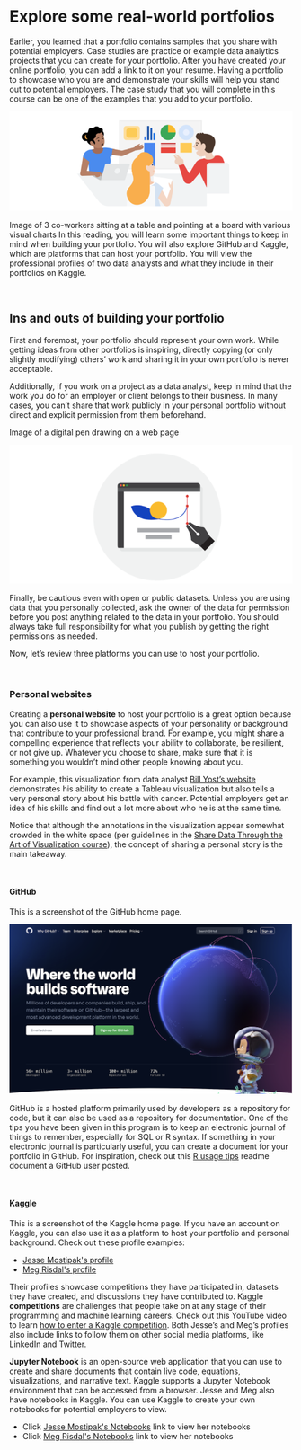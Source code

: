 # Explore some real-world portfolios

Earlier, you learned that a portfolio contains samples that you share with potential employers. Case studies are practice or example data analytics projects that you can create for your portfolio. After you have created your online portfolio, you can add a link to it on your resume. Having a portfolio to showcase who you are and demonstrate your skills will help you stand out to potential employers. The case study that you will complete in this course can be one of the examples that you add to your portfolio. 

![img](img/port1.png)

Image of 3 co-workers sitting at a table and pointing at a board with various visual charts
In this reading, you will learn some important things to keep in mind when building your portfolio. You will also explore GitHub and Kaggle, which are platforms that can host your portfolio. You will view the professional profiles of two data analysts and what they include in their portfolios on Kaggle. 

&nbsp;

## Ins and outs of building your portfolio 

First and foremost, your portfolio should represent your own work. While getting ideas from other portfolios is inspiring, directly copying (or only slightly modifying) others’ work and sharing it in your own portfolio is never acceptable. 

Additionally, if you work on a project as a data analyst, keep in mind that the work you do for an employer or client belongs to their business. In many cases, you can’t share that work publicly in your personal portfolio without direct and explicit permission from them beforehand.   

Image of a digital pen drawing on a web page

![img](img/port2.png)

Finally, be cautious even with open or public datasets. Unless you are using data that you personally collected, ask the owner of the data for permission before you post anything related to the data in your portfolio. You should always take full responsibility for what you publish by getting the right permissions as needed. 

Now, let’s review three platforms you can use to host your portfolio.

&nbsp;

### Personal websites

Creating a **personal website** to host your portfolio is a great option because you can also use it to showcase aspects of your personality or background that contribute to your professional brand. For example, you might share a compelling experience that reflects your ability to collaborate, be resilient, or not give up. Whatever you choose to share, make sure that it is something you wouldn’t mind other people knowing about you. 

For example, this visualization from data analyst [Bill Yost’s website](https://www.billyost.net/) demonstrates his ability to create a Tableau visualization but also tells a very personal story about his battle with cancer. Potential employers get an idea of his skills and find out a lot more about who he is at the same time. 

Notice that although the annotations in the visualization appear somewhat crowded in the white space (per guidelines in the [Share Data Through the Art of Visualization course](https://www.coursera.org/learn/visualize-data/supplement/ewNyk/pro-tips-for-headlines-subtitles-and-labels)), the concept of sharing a personal story is the main takeaway.

&nbsp;

#### GitHub

This is a screenshot of the GitHub home page.

![img](img/port3.png)

GitHub is a hosted platform primarily used by developers as a repository for code, but it can also be used as a repository for documentation. One of the tips you have been given in this program is to keep an electronic journal of things to remember, especially for SQL or R syntax. If something in your electronic journal is particularly useful, you can create a document for your portfolio in GitHub. For inspiration, check out this [R usage tips](https://github.com/erikaduan/R-tips/blob/master/README.md) readme document a GitHub user posted.

&nbsp;

#### Kaggle

This is a screenshot of the Kaggle home page.
If you have an account on Kaggle, you can also use it as a platform to host your portfolio and personal background. Check out these profile examples:

* [Jesse Mostipak's profile](https://www.kaggle.com/jessemostipak)
* [Meg Risdal's profile](https://www.kaggle.com/mrisdal)

Their profiles showcase competitions they have participated in, datasets they have created, and discussions they have contributed to. Kaggle **competitions** are challenges that people take on at any stage of their programming and machine learning careers. Check out this YouTube video to learn [how to enter a Kaggle competition](https://www.youtube.com/watch?v=GJBOMWpLpTQ). Both Jesse’s and Meg’s profiles also include links to follow them on other social media platforms, like LinkedIn and Twitter.

**Jupyter Notebook** is an open-source web application that you can use to create and share documents that contain live code, equations, visualizations, and narrative text. Kaggle supports a Jupyter Notebook environment that can be accessed from a browser. Jesse and Meg also have notebooks in Kaggle. You can use Kaggle to create your own notebooks for potential employers to view.

* Click [Jesse Mostipak's Notebooks](https://www.kaggle.com/jessemostipak/notebooks) link to view her notebooks
* Click [Meg Risdal's Notebooks](https://www.kaggle.com/mrisdal/notebooks) link to view her notebooks
